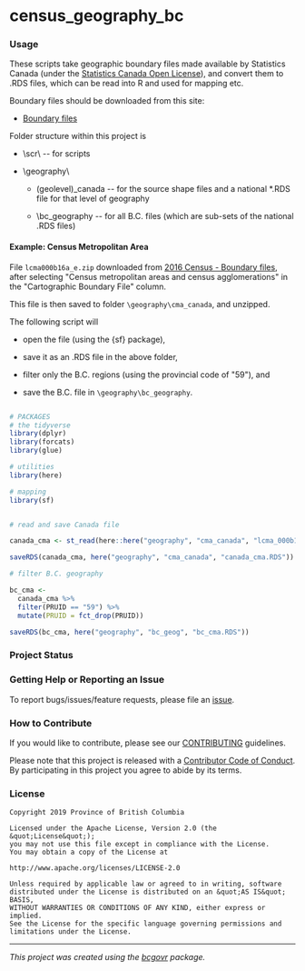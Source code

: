 <!-- 
Add a project state badge

See <https://github.com/BCDevExchange/Our-Project-Docs/blob/master/discussion/projectstates.md> 
If you have bcgovr installed and you use RStudio, click the 'Insert BCDevex Badge' Addin.
-->

census_geography_bc
============================

### Usage

These scripts take geographic boundary files made available by Statistics Canada (under the [Statistics Canada Open License](https://www.statcan.gc.ca/eng/reference/licence)), and convert them to .RDS files, which can be read into R and used for mapping etc.

Boundary files should be downloaded from this site:

* [Boundary files](https://www12.statcan.gc.ca/census-recensement/2011/geo/bound-limit/bound-limit-eng.cfm)


Folder structure within this project is 

* \scr\ -- for scripts

* \geography\ 

  - \(geolevel)_canada -- for the source shape files and a national *.RDS file for that level of geography
  
  - \bc_geography -- for all B.C. files (which are sub-sets of the national .RDS files)
  
  

#### Example: Census Metropolitan Area

File `lcma000b16a_e.zip` downloaded from [2016 Census - Boundary files](https://www12.statcan.gc.ca/census-recensement/2011/geo/bound-limit/bound-limit-2016-eng.cfm), after selecting "Census metropolitan areas and census agglomerations" in the "Cartographic Boundary File" column.

This file is then saved to folder `\geography\cma_canada`, and unzipped.

The following script will 
 
 * open the file (using the {sf} package), 
 
 * save it as an .RDS file in the above folder,
 
 * filter only the B.C. regions (using the provincial code of "59"), and
 
 * save the B.C. file in `\geography\bc_geography`.




``` r

# PACKAGES
# the tidyverse
library(dplyr)
library(forcats)
library(glue)

# utilities
library(here)

# mapping
library(sf)


# read and save Canada file

canada_cma <- st_read(here::here("geography", "cma_canada", "lcma_000b16a_e.shp"))

saveRDS(canada_cma, here("geography", "cma_canada", "canada_cma.RDS"))

# filter B.C. geography

bc_cma <- 
  canada_cma %>%
  filter(PRUID == "59") %>%
  mutate(PRUID = fct_drop(PRUID))

saveRDS(bc_cma, here("geography", "bc_geog", "bc_cma.RDS"))

```

### Project Status

### Getting Help or Reporting an Issue

To report bugs/issues/feature requests, please file an [issue](https://github.com/bcgov/census_geography_bc/issues/).

### How to Contribute

If you would like to contribute, please see our [CONTRIBUTING](CONTRIBUTING.md) guidelines.

Please note that this project is released with a [Contributor Code of Conduct](CODE_OF_CONDUCT.md). By participating in this project you agree to abide by its terms.

### License

```
Copyright 2019 Province of British Columbia

Licensed under the Apache License, Version 2.0 (the &quot;License&quot;);
you may not use this file except in compliance with the License.
You may obtain a copy of the License at

http://www.apache.org/licenses/LICENSE-2.0

Unless required by applicable law or agreed to in writing, software distributed under the License is distributed on an &quot;AS IS&quot; BASIS,
WITHOUT WARRANTIES OR CONDITIONS OF ANY KIND, either express or implied.
See the License for the specific language governing permissions and limitations under the License.
```
---
*This project was created using the [bcgovr](https://github.com/bcgov/bcgovr) package.* 
